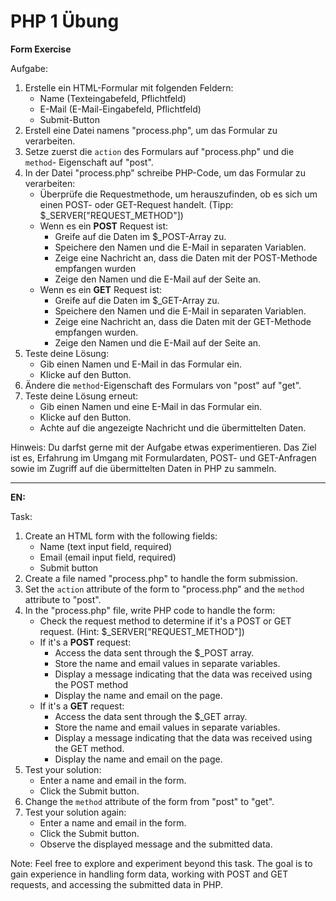 # PHP 1 Übung
**Form Exercise**

Aufgabe:  
1. Erstelle ein HTML-Formular mit folgenden Feldern:  
    - Name (Texteingabefeld, Pflichtfeld)  
    - E-Mail (E-Mail-Eingabefeld, Pflichtfeld)  
    - Submit-Button  
2. Erstell eine Datei namens "process.php", um das Formular zu verarbeiten.  
3. Setze zuerst die `action` des Formulars auf "process.php" und die `method`- Eigenschaft auf "post".  
4. In der Datei "process.php" schreibe PHP-Code, um das Formular zu verarbeiten:  
    - Überprüfe die Requestmethode, um herauszufinden, ob es sich um einen POST- oder GET-Request handelt. (Tipp: $_SERVER["REQUEST_METHOD"])  
    - Wenn es ein **POST** Request ist:  
        - Greife auf die Daten im $_POST-Array zu.  
        - Speichere den Namen und die E-Mail in separaten Variablen.
        - Zeige eine Nachricht an, dass die Daten mit der POST-Methode empfangen wurden  
        - Zeige den Namen und die E-Mail auf der Seite an.  
    - Wenn es ein **GET** Request ist:  
        - Greife auf die Daten im $_GET-Array zu.  
        - Speichere den Namen und die E-Mail in separaten Variablen.  
        - Zeige eine Nachricht an, dass die Daten mit der GET-Methode empfangen wurden. 
        - Zeige den Namen und die E-Mail auf der Seite an.  
5. Teste deine Lösung:  
    - Gib einen Namen und E-Mail in das Formular ein.  
    - Klicke auf den Button.  
6. Ändere die `method`-Eigenschaft des Formulars von "post" auf "get".  
7. Teste deine Lösung erneut:  
    - Gib einen Namen und eine E-Mail in das Formular ein.  
    - Klicke auf den Button.  
    - Achte auf die angezeigte Nachricht und die übermittelten Daten.  

Hinweis: Du darfst gerne mit der Aufgabe etwas experimentieren. Das Ziel ist es, Erfahrung im Umgang mit Formulardaten, POST- und GET-Anfragen sowie im Zugriff auf die übermittelten Daten in PHP zu sammeln.
___
**EN:**

Task:  

1. Create an HTML form with the following fields:  
    - Name (text input field, required)  
    - Email (email input field, required)  
    - Submit button  
2. Create a file named "process.php" to handle the form submission.  
3. Set the `action` attribute of the form to "process.php" and the `method` attribute to "post".  
4. In the "process.php" file, write PHP code to handle the form:  
    - Check the request method to determine if it's a POST or GET request. (Hint: $_SERVER["REQUEST_METHOD"])  
    - If it's a **POST** request:  
        - Access the data sent through the $_POST array.  
        - Store the name and email values in separate variables.  
        - Display a message indicating that the data was received using the POST method
        - Display the name and email on the page.  
    - If it's a **GET** request:  
        - Access the data sent through the $_GET array.  
        - Store the name and email values in separate variables.  
        - Display a message indicating that the data was received using the GET method. 
        - Display the name and email on the page.  
5. Test your solution:  
    - Enter a name and email in the form.  
    - Click the Submit button.  
6. Change the `method` attribute of the form from "post" to "get".  
7. Test your solution again:  
    - Enter a name and email in the form.  
    - Click the Submit button.  
    - Observe the displayed message and the submitted data.  

Note: Feel free to explore and experiment beyond this task. The goal is to gain experience in handling form data, working with POST and GET requests, and accessing the submitted data in PHP.  